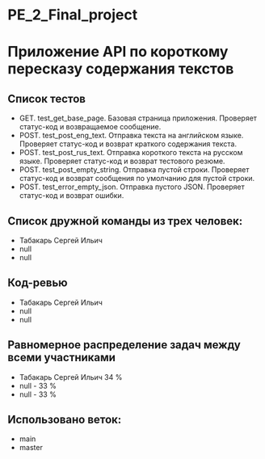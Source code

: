 # PE_2_Final_project

# Приложение API по короткому пересказу содержания текстов

## Список тестов

- GET. test_get_base_page. Базовая страница приложения. Проверяет статус-код и возвращаемое сообщение.
- POST. test_post_eng_text. Отправка текста на английском языке. Проверяет статус-код и возврат краткого содержания текста.
- POST. test_post_rus_text. Отправка короткого текста на русском языке. Проверяет статус-код и возврат тестового резюме.
- POST. test_post_empty_string. Отправка пустой строки. Проверяет статус-код и возврат сообщения по умолчанию для пустой строки.
- POST. test_error_empty_json. Отправка пустого JSON. Проверяет статус-код и возврат ошибки.

## Список дружной команды из трех человек:
- Табакарь Сергей Ильич
- null
- null

## Код-ревью
- Табакарь Сергей Ильич
- null
- null

## Равномерное распределение задач между всеми участниками
- Табакарь Сергей Ильич 34 %
- null - 33 %
- null - 33 %

## Использовано веток:
- main
- master

